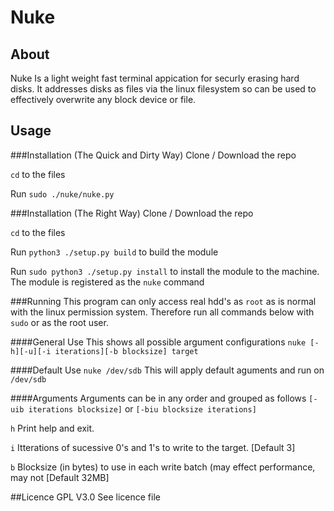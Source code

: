 # Nuke
## About
Nuke Is a light weight fast terminal appication for securly erasing hard disks. It addresses disks as files via the linux filesystem so can be used to effectively overwrite any block device or file.
## Usage
###Installation (The Quick and Dirty Way)
Clone / Download the repo

`cd` to the files

Run `sudo ./nuke/nuke.py`

###Installation (The Right Way)
Clone / Download the repo

`cd` to the files

Run `python3 ./setup.py build` to build the module

Run `sudo python3 ./setup.py install` to install the module to the machine.
The module is registered as the `nuke` command

###Running
This program can only access real hdd's as `root` as is normal with the linux permission system. Therefore run all commands below with `sudo` or as the root user.

####General Use
This shows all possible argument configurations
```nuke [-h][-u][-i iterations][-b blocksize] target```

####Default Use
```nuke /dev/sdb```
This will apply default aguments and run on `/dev/sdb`

####Arguments
Arguments can be in any order and grouped as follows `[-uib iterations blocksize]` or `[-biu blocksize iterations]`

`h` Print help and exit.

`i` Itterations of sucessive 0's and 1's to write to the target. \[Default 3\]

`b` Blocksize (in bytes) to use in each write batch (may effect performance, may not \[Default 32MB\]

##Licence
GPL V3.0 See licence file
